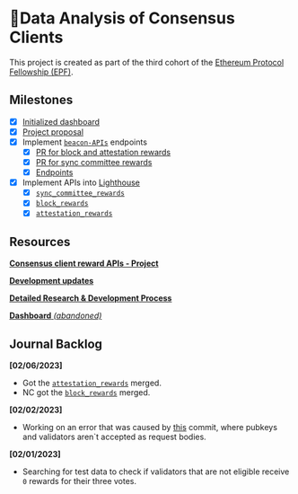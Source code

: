 # 💾Data Analysis of Consensus Clients

This project is created as part of the third cohort of the [Ethereum Protocol Fellowship (EPF)](https://github.com/eth-protocol-fellows/cohort-three/blob/master/program-guide/program-details.md).

## Milestones

- [x] [Initialized dashboard](https://kevinbogner-data-analysis-consensus-clients-app-lz484x.streamlitapp.com/)
- [x] [Project proposal](https://github.com/eth-protocol-fellows/cohort-three/blob/master/projects/consensus_client_reward_APIs.md)
- [x] Implement [`beacon-APIs`](https://github.com/ethereum/beacon-APIs) endpoints
  - [x] [PR for block and attestation rewards](https://github.com/ethereum/beacon-APIs/pull/260)
  - [x] [PR for sync committee rewards](https://github.com/ethereum/beacon-APIs/pull/262)
  - [x] [Endpoints](https://ethereum.github.io/beacon-APIs/?urls.primaryName=dev#/Experimental)
- [x] Implement APIs into [Lighthouse](https://github.com/sigp/lighthouse)
  - [x] [`sync_committee_rewards`](https://github.com/sigp/lighthouse/pull/3790)
  - [x] [`block_rewards`](https://github.com/sigp/lighthouse/pull/3907)
  - [x] [`attestation_rewards`](https://github.com/sigp/lighthouse/pull/3822)

## Resources

[**Consensus client reward APIs - Project**](https://github.com/eth-protocol-fellows/cohort-three/blob/master/projects/consensus_client_reward_APIs.md)

[**Development updates**](https://github.com/eth-protocol-fellows/cohort-three/blob/master/development-updates.md#kevinbogner)

[**Detailed Research & Development Process**](https://github.com/eth-protocol-fellows/cohort-three/blob/master/notes/kevinbogner.md)

[**Dashboard** *(abandoned)*](https://kevinbogner-data-analysis-consensus-clients-app-lz484x.streamlitapp.com/)

## Journal Backlog
**[02/06/2023]**
- Got the [`attestation_rewards`](https://github.com/sigp/lighthouse/pull/3822) merged. 
- NC got the [`block_rewards`](https://github.com/sigp/lighthouse/pull/3907) merged.

**[02/02/2023]**
- Working on an error that was caused by [this](https://github.com/sigp/lighthouse/pull/3822/commits/e8c93ffd79026d9ca8e517df747a99173ba1f071) commit, where pubkeys and validators aren`t accepted as request bodies.

**[02/01/2023]**
- Searching for test data to check if validators that are not eligible receive `0` rewards for their three votes.
